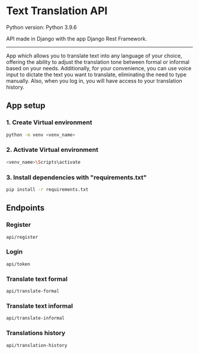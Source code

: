 # Text Translation API

Python version: Python 3.9.6

API made in Django with the app Django Rest Framework.

---

App which allows you to translate text into any language of your choice, offering the ability to adjust the translation tone between formal or informal based on your needs. Additionally, for your convenience, you can use voice input to dictate the text you want to translate, eliminating the need to type manually. Also, when you log in, you will have access to your translation history.

## App setup

### 1. Create Virtual environment

```sh
python -m venv <venv_name>
```
### 2. Activate Virtual environment

```sh
<venv_name>\Scripts\activate
```

### 3. Install dependencies with "requirements.txt"

```sh
pip install -r requirements.txt
```

## Endpoints

### Register

```
api/register
```

### Login

```
api/token
```

### Translate text formal

```
api/translate-formal
```

### Translate text informal

```
api/translate-informal
```

### Translations history

```
api/translation-history
```